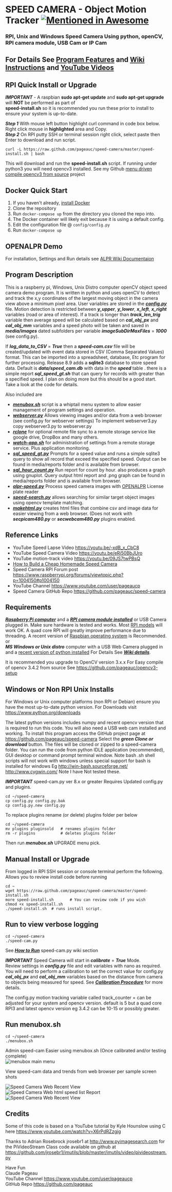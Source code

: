 # SPEED CAMERA - Object Motion Tracker [![Mentioned in Awesome <INSERT LIST NAME>](https://awesome.re/mentioned-badge.svg)](https://github.com/thibmaek/awesome-raspberry-pi)
### RPI, Unix and Windows Speed Camera Using python, openCV, RPI camera module, USB Cam or IP Cam
## For Details See [Program Features](https://github.com/pageauc/speed-camera/wiki/Program-Description#program-features) and [Wiki Instructions](https://github.com/pageauc/speed-camera/wiki) and [YouTube Videos](https://github.com/pageauc/speed-camera#links)

## RPI Quick Install or Upgrade   
***IMPORTANT*** - A raspbian **sudo apt-get update** and **sudo apt-get upgrade** will
**NOT** be performed as part of   
**speed-install.sh** so it is recommended you run these prior to install
to ensure your system is up-to-date.     

***Step 1*** With mouse left button highlight curl command in code box below. Right click mouse in **highlighted** area and Copy.     
***Step 2*** On RPI putty SSH or terminal session right click, select paste then Enter to download and run script.  

    curl -L https://raw.github.com/pageauc/speed-camera/master/speed-install.sh | bash

This will download and run the **speed-install.sh** script. If running under python3 you will need opencv3 installed.
See my Github [menu driven compile opencv3 from source](https://github.com/pageauc/opencv3-setup) project

## Docker Quick Start
1. If you haven't already, [install Docker](https://www.docker.com/get-started)
1. Clone the repository
1. Run `docker-compose up` from the directory you cloned the repo into.
1. The Docker container will likely exit because it is using a default config.
1. Edit the configuration file @ `config/config.py`
1. Run `docker-compose up`

## OPENALPR Demo

For installation, Settings and Run details see [ALPR Wiki Documentaion](https://github.com/pageauc/speed-camera/wiki/alpr-speed.py---Process-speed-images-with-OPENALPR-Automatic-License-Plate-Reader)

## Program Description   
This is a raspberry pi, Windows, Unix Distro computer openCV object speed camera demo program.
It is written in python and uses openCV to detect and track the x,y coordinates of the 
largest moving object in the camera view above a minimum pixel area.
User variables are stored in the [***config.py***](https://github.com/pageauc/speed-camera/blob/master/config.py) file.
Motion detection is restricted between ***y_upper***, ***y_lower***, ***x_left***, ***x_right*** variables  (road or area of interest).
If a track is longer than ***track_len_trig*** variable then average speed will be 
calculated based on ***cal_obj_px*** and ***cal_obj_mm*** variables and a speed photo will be
taken and saved in ***media/images*** dated subfolders per variable ***imageSubDirMaxFiles*** = ***1000*** 
(see config.py). 

If ***log_data_to_CSV*** = ***True*** then a ***speed-cam.csv*** file will be created/updated with event data stored in
CSV (Comma Separated Values) format. This can be imported into a spreadsheet, database, Etc program for further processing.
Release 8.9 adds a **sqlite3** database to store speed data. Default is ***data/speed_cam.db*** with data in the ***speed*** table .
there is a simple report ***sql_speed_gt.sh*** that can query for records with greater than a specified speed.
I plan on doing more but this should be a good start. Take a look at the code for details.

Also included are 
  
* [***menubox.sh***](https://github.com/pageauc/speed-camera/wiki/Admin-and-Settings#manage-settings-using-menuboxsh)
script is a whiptail menu system to allow easier management of program settings and operation. 
* [***webserver.py***](https://github.com/pageauc/speed-camera/wiki/How-to-View-Data#how-to-view-images-and-or-data-from-a-web-browser)
Allows viewing images and/or data from a web browser (see config.py for webserver settings)
To implement webserver3.py copy webserver3.py to webserver.py
* [***rclone***](https://github.com/pageauc/speed-camera/wiki/Manage-rclone-Remote-Storage-File-Transfer)
for optional remote file sync to a remote storage service like google drive, DropBox and many others. 
* [***watch-app.sh***](https://github.com/pageauc/speed-camera/wiki/watch-app.sh-Remote-Manage-Config)
for administration of settings from a remote storage service. Plus application monitoring.
* [***sql_speed_gt.py***](https://github.com/pageauc/speed-camera/blob/master/sql_speed_gt.sh) Prompts for a speed value and runs a simple
sqlite3 query to show all record that exceed the specified speed. Output can be found in media/reports folder and is available from browser. 
* [***sql_hour_count.py***](https://github.com/pageauc/speed-camera/blob/master/sql_hour_count.py) Run report for count by hour.
also produces a graph using gnuplot. Query output html report and .png graph can be found in media/reports folder and is available from browser.
* [***alpr-speed.py***](https://github.com/pageauc/speed-camera/wiki/alpr-speed.py---Process-speed-images-with-OPENALPR-Automatic-License-Plate-Reader)
Process speed camera images with [OPENALPR](https://github.com/openalpr/openalpr) License plate reader
* [***speed-search.py***](https://github.com/pageauc/rpi-speed-camera/wiki/How-to-Run-speed-search.py)
allows searching for similar target object images using opencv template matching. 
* [***makehtml.py***](https://github.com/pageauc/speed-camera/wiki/How-to-View-Data#view-combined-imagedata-html-pages-on-a-web-browser)
creates html files that combine csv and image data for easier viewing from a web browser.
(Does not work with ***secpicam480.py*** or ***secwebcam480.py*** plugins enabled.

## Reference Links
* YouTube Speed Lapse Video https://youtu.be/-xdB_x_CbC8
* YouTube Speed Camera Video https://youtu.be/eRi50BbJUro
* YouTube motion-track video https://youtu.be/09JS7twPBsQ  
* [How to Build a Cheap Homemade Speed Camera](https://mass.streetsblog.org/2021/02/26/how-to-build-a-homemade-speed-camera/)  
* Speed Camera RPI Forum post https://www.raspberrypi.org/forums/viewtopic.php?p=1004150#p1004150
* YouTube Channel https://www.youtube.com/user/pageaucp 
* Speed Camera GitHub Repo https://github.com/pageauc/speed-camera      

## Requirements
[***Raspberry Pi computer***](https://www.raspberrypi.org/documentation/setup/) and a [***RPI camera module installed***](https://www.raspberrypi.org/documentation/usage/camera/)
or USB Camera plugged in. Make sure hardware is tested and works. Most [RPI models](https://www.raspberrypi.org/products/) will work OK. 
A quad core RPI will greatly improve performance due to threading. A recent version of 
[Raspbian operating system](https://www.raspberrypi.org/downloads/raspbian/) is Recommended.   
or  
***MS Windows or Unix distro*** computer with a USB Web Camera plugged in and a
[recent version of python installed](https://www.python.org/downloads/)
For Details See [***Wiki details***](https://github.com/pageauc/speed-camera/wiki/Prerequisites-and-Install#windows-or-non-rpi-unix-installs).

It is recommended you upgrade to OpenCV version 3.x.x  For Easy compile of opencv 3.4.2 from source 
See https://github.com/pageauc/opencv3-setup

## Windows or Non RPI Unix Installs
For Windows or Unix computer platforms (non RPI or Debian) ensure you have the most
up-to-date python version. For Downloads visit https://www.python.org/downloads    

The latest python versions includes numpy and recent opencv version that is required to run this code. 
You will also need a USB web cam installed and working. 
To install this program access the GitHub project page at https://github.com/pageauc/speed-camera
Select the ***green Clone or download*** button. The files will be cloned or zipped
to a speed-camera folder. You can run the code from python IDLE application (recommended), GUI desktop
or command prompt terminal window. Note bash .sh shell scripts will not work with windows unless 
special support for bash is installed for windows Eg http://win-bash.sourceforge.net/  http://www.cygwin.com/
Note I have Not tested these.   

***IMPORTANT*** speed-cam.py ver 8.x or greater Requires Updated config.py and plugins.

    cd ~/speed-camera
    cp config.py config.py.bak
    cp config.py.new config.py
    
To replace plugins rename (or delete) plugins folder per below

    cd ~/speed-camera
    mv plugins pluginsold   # renames plugins folder
    rm -r plugins           # deletes plugins folder

Then run ***menubox.sh*** UPGRADE menu pick.
 
## Manual Install or Upgrade   
From logged in RPI SSH session or console terminal perform the following. Allows you to review install code before running

    cd ~
    wget https://raw.github.com/pageauc/speed-camera/master/speed-install.sh
    more speed-install.sh       # You can review code if you wish
    chmod +x speed-install.sh
    ./speed-install.sh  # runs install script.
    
## Run to view verbose logging 

    cd ~/speed-camera    
    ./speed-cam.py
    
See [***How to Run***](https://github.com/pageauc/speed-camera/wiki/How-to-Run) speed-cam.py wiki section

***IMPORTANT*** Speed Camera will start in ***calibrate*** = ***True*** Mode.    
Review settings in ***config.py*** file and edit variables with nano as required.
You will need to perform a calibration to set the correct value for config.py ***cal_obj_px*** and ***cal_obj_mm*** 
variables based on the distance from camera to objects being measured for speed.
See [***Calibration Procedure***](https://github.com/pageauc/speed-camera/wiki/Calibrate-Camera-for-Distance) for more details.     

The config.py motion tracking variable called track_counter = can be adjusted for your system and opencv version.
default is 5 but a quad core RPI3 and latest opencv version eg 3.4.2 can be 10-15 or possibly greater. 
    
## Run menubox.sh 

    cd ~/speed-camera
    ./menubox.sh

Admin speed-cam Easier using menubox.sh (Once calibrated and/or testing complete)  
![menubox main menu](https://github.com/pageauc/speed-camera/blob/master/menubox.png)     

View speed-cam data and trends from web browser per sample screen shots

![Speed Camera Web Recent View](https://github.com/pageauc/speed-camera/blob/master/speed_web_recent.png)   
![Speed Camera Web html speed list Report](https://github.com/pageauc/speed-camera/blob/master/speed_web_sqlite.png)   
![Speed Camera Web Recent View](https://github.com/pageauc/speed-camera/blob/master/speed_web_gnuplot.png)   


## Credits  
Some of this code is based on a YouTube tutorial by
Kyle Hounslow using C here https://www.youtube.com/watch?v=X6rPdRZzgjg

Thanks to Adrian Rosebrock jrosebr1 at http://www.pyimagesearch.com 
for the PiVideoStream Class code available on github at
https://github.com/jrosebr1/imutils/blob/master/imutils/video/pivideostream.py
  
Have Fun   
Claude Pageau    
YouTube Channel https://www.youtube.com/user/pageaucp   
GitHub Repo https://github.com/pageauc
